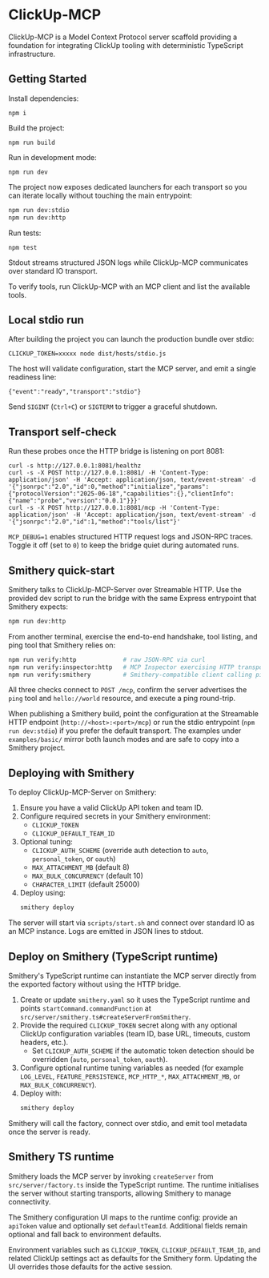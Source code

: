# ClickUp-MCP

ClickUp-MCP is a Model Context Protocol server scaffold providing a foundation for integrating ClickUp tooling with deterministic TypeScript infrastructure.

## Getting Started

Install dependencies:

```
npm i
```

Build the project:

```
npm run build
```

Run in development mode:

```
npm run dev
```

The project now exposes dedicated launchers for each transport so you can iterate locally without touching the main entrypoint:

```sh
npm run dev:stdio
npm run dev:http
```

Run tests:

```
npm test
```

Stdout streams structured JSON logs while ClickUp-MCP communicates over standard IO transport.

To verify tools, run ClickUp-MCP with an MCP client and list the available tools.

## Local stdio run

After building the project you can launch the production bundle over stdio:

```
CLICKUP_TOKEN=xxxxx node dist/hosts/stdio.js
```

The host will validate configuration, start the MCP server, and emit a single readiness line:

```
{"event":"ready","transport":"stdio"}
```

Send `SIGINT` (`Ctrl+C`) or `SIGTERM` to trigger a graceful shutdown.

## Transport self-check

Run these probes once the HTTP bridge is listening on port 8081:

```
curl -s http://127.0.0.1:8081/healthz
curl -s -X POST http://127.0.0.1:8081/ -H 'Content-Type: application/json' -H 'Accept: application/json, text/event-stream' -d '{"jsonrpc":"2.0","id":0,"method":"initialize","params":{"protocolVersion":"2025-06-18","capabilities":{},"clientInfo":{"name":"probe","version":"0.0.1"}}}'
curl -s -X POST http://127.0.0.1:8081/mcp -H 'Content-Type: application/json' -H 'Accept: application/json, text/event-stream' -d '{"jsonrpc":"2.0","id":1,"method":"tools/list"}'
```

`MCP_DEBUG=1` enables structured HTTP request logs and JSON-RPC traces. Toggle it off (set to `0`) to keep the bridge quiet during automated runs.

## Smithery quick-start

Smithery talks to ClickUp-MCP-Server over Streamable HTTP. Use the provided dev script to run the bridge with the same Express entrypoint that Smithery expects:

```sh
npm run dev:http
```

From another terminal, exercise the end-to-end handshake, tool listing, and ping tool that Smithery relies on:

```sh
npm run verify:http             # raw JSON-RPC via curl
npm run verify:inspector:http   # MCP Inspector exercising HTTP transport
npm run verify:smithery         # Smithery-compatible client calling ping and reading the hello://world resource
```

All three checks connect to `POST /mcp`, confirm the server advertises the `ping` tool and `hello://world` resource, and execute a ping round-trip.

When publishing a Smithery build, point the configuration at the Streamable HTTP endpoint (`http://<host>:<port>/mcp`) or run the stdio entrypoint (`npm run dev:stdio`) if you prefer the default transport. The examples under `examples/basic/` mirror both launch modes and are safe to copy into a Smithery project.

## Deploying with Smithery

To deploy ClickUp-MCP-Server on Smithery:

1. Ensure you have a valid ClickUp API token and team ID.
2. Configure required secrets in your Smithery environment:
   - `CLICKUP_TOKEN`
   - `CLICKUP_DEFAULT_TEAM_ID`
3. Optional tuning:
   - `CLICKUP_AUTH_SCHEME` (override auth detection to `auto`, `personal_token`, or `oauth`)
   - `MAX_ATTACHMENT_MB` (default 8)
   - `MAX_BULK_CONCURRENCY` (default 10)
   - `CHARACTER_LIMIT` (default 25000)
4. Deploy using:
   ```bash
   smithery deploy
   ```

The server will start via `scripts/start.sh` and connect over standard IO as an MCP instance.
Logs are emitted in JSON lines to stdout.

## Deploy on Smithery (TypeScript runtime)

Smithery's TypeScript runtime can instantiate the MCP server directly from the exported factory without using the HTTP bridge.

1. Create or update `smithery.yaml` so it uses the TypeScript runtime and points `startCommand.commandFunction` at `src/server/smithery.ts#createServerFromSmithery`.
2. Provide the required `CLICKUP_TOKEN` secret along with any optional ClickUp configuration variables (team ID, base URL, timeouts, custom headers, etc.).
   - Set `CLICKUP_AUTH_SCHEME` if the automatic token detection should be overridden (`auto`, `personal_token`, `oauth`).
3. Configure optional runtime tuning variables as needed (for example `LOG_LEVEL`, `FEATURE_PERSISTENCE`, `MCP_HTTP_*`, `MAX_ATTACHMENT_MB`, or `MAX_BULK_CONCURRENCY`).
4. Deploy with:
   ```bash
   smithery deploy
   ```

Smithery will call the factory, connect over stdio, and emit tool metadata once the server is ready.

## Smithery TS runtime

Smithery loads the MCP server by invoking `createServer` from `src/server/factory.ts` inside the TypeScript runtime. The runtime initialises the server without starting transports, allowing Smithery to manage connectivity.

The Smithery configuration UI maps to the runtime config: provide an `apiToken` value and optionally set `defaultTeamId`. Additional fields remain optional and fall back to environment defaults.

Environment variables such as `CLICKUP_TOKEN`, `CLICKUP_DEFAULT_TEAM_ID`, and related ClickUp settings act as defaults for the Smithery form. Updating the UI overrides those defaults for the active session.
